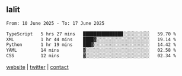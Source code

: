 ## lalit

<!--START_SECTION:waka-->

```txt
From: 10 June 2025 - To: 17 June 2025

TypeScript   5 hrs 27 mins   ███████████████░░░░░░░░░░   59.70 %
XML          1 hr 44 mins    ████▓░░░░░░░░░░░░░░░░░░░░   19.14 %
Python       1 hr 19 mins    ███▓░░░░░░░░░░░░░░░░░░░░░   14.42 %
YAML         14 mins         ▓░░░░░░░░░░░░░░░░░░░░░░░░   02.58 %
CSS          12 mins         ▓░░░░░░░░░░░░░░░░░░░░░░░░   02.34 %
```

<!--END_SECTION:waka-->

[website](https://lalit.sh) | [twitter](https://x.com/@lalitcodes) | [contact](https://lalit.sh/contact)
